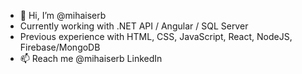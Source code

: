 - 👋 Hi, I’m @mihaiserb
- Currently working with .NET API / Angular / SQL Server
- Previous experience with HTML, CSS, JavaScript, React, NodeJS, Firebase/MongoDB
- 📫 Reach me @mihaiserb LinkedIn

<!---
smrazvan/smrazvan is a ✨ special ✨ repository because its `README.md` (this file) appears on your GitHub profile.
You can click the Preview link to take a look at your changes.
--->
